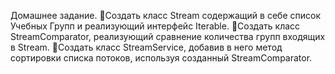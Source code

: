 Домашнее задание.
📌Создать класс Stream содержащий в себе список Учебных Групп и реализующий интерфейс Iterable.
📌Создать класс StreamComparator, реализующий сравнение количества групп входящих в Stream.
📌Создать класс StreamService, добавив в него метод сортировки списка потоков, используя созданный StreamComparator.